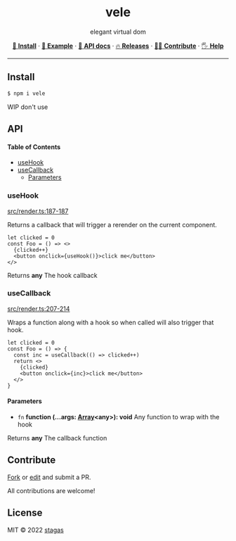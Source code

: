 <h1 align="center">vele</h1>

<p align="center">
elegant virtual dom
</p>

<p align="center">
   <a href="#install">        🔧 <strong>Install</strong></a>
 · <a href="#example">        🧩 <strong>Example</strong></a>
 · <a href="#api">            📜 <strong>API docs</strong></a>
 · <a href="https://github.com/stagas/vele/releases"> 🔥 <strong>Releases</strong></a>
 · <a href="#contribute">     💪🏼 <strong>Contribute</strong></a>
 · <a href="https://github.com/stagas/vele/issues">   🖐️ <strong>Help</strong></a>
</p>

***

## Install

```sh
$ npm i vele
```

WIP don't use

## API

<!-- Generated by documentation.js. Update this documentation by updating the source code. -->

#### Table of Contents

*   [useHook](#usehook)
*   [useCallback](#usecallback)
    *   [Parameters](#parameters)

### useHook

[src/render.ts:187-187](https://github.com/stagas/vele/blob/244197c47b6eb3ffb200ba015fbacb994e199f8f/src/render.ts#L187-L187 "Source code on GitHub")

Returns a callback that will trigger
a rerender on the current component.

```tsx
let clicked = 0
const Foo = () => <>
  {clicked++}
  <button onclick={useHook()}>click me</button>
</>
```

Returns **any** The hook callback

### useCallback

[src/render.ts:207-214](https://github.com/stagas/vele/blob/244197c47b6eb3ffb200ba015fbacb994e199f8f/src/render.ts#L207-L214 "Source code on GitHub")

Wraps a function along with a hook
so when called will also trigger that hook.

```tsx
let clicked = 0
const Foo = () => {
  const inc = useCallback(() => clicked++)
  return <>
    {clicked}
    <button onclick={inc}>click me</button>
  </>
}
```

#### Parameters

*   `fn` **function (...args: [Array](https://developer.mozilla.org/docs/Web/JavaScript/Reference/Global_Objects/Array)\<any>): void** Any function to wrap with the hook

Returns **any** The callback function

## Contribute

[Fork](https://github.com/stagas/vele/fork) or
[edit](https://github.dev/stagas/vele) and submit a PR.

All contributions are welcome!

## License

MIT © 2022
[stagas](https://github.com/stagas)
